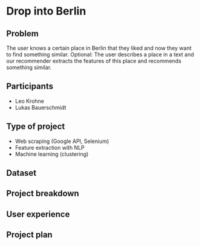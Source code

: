 # Drop into Berlin
## Problem
The user knows a certain place in Berlin that they liked and now they want to find something similar. 
Optional: The user describes a place in a text and our recommender extracts the features of this place and recommends something similar.

## Participants
- Leo Krohne
- Lukas Bauerschmidt

## Type of project
- Web scraping (Google API, Selenium)
- Feature extraction with NLP 
- Machine learning (clustering)

## Dataset

## Project breakdown

## User experience

## Project plan

## 
